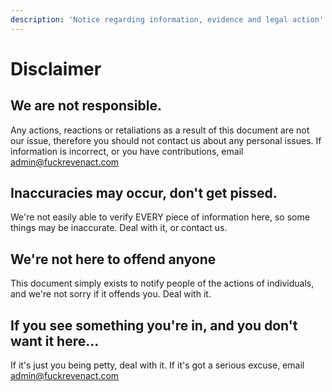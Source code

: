 ```yaml
---
description: 'Notice regarding information, evidence and legal action'
---
```


# Disclaimer

## We are not responsible.

Any actions, reactions or retaliations as a result of this document are not our issue, therefore you should not contact us about any personal issues. If information is incorrect, or you have contributions, email [admin@fuckrevenact.com](mailto:admin@fuckrevenact.com)

## Inaccuracies may occur, don't get pissed.

We're not easily able to verify EVERY piece of information here, so some things may be inaccurate. Deal with it, or contact us.

## We're not here to offend anyone

This document simply exists to notify people of the actions of individuals, and we're not sorry if it offends you. Deal with it.

## If you see something you're in, and you don't want it here...

If it's just you being petty, deal with it. If it's got a serious excuse, email [admin@fuckrevenact.com](mailto:admin@fuckrevenact.com)



